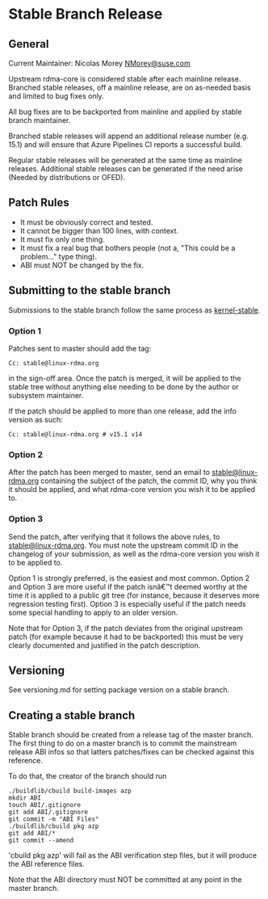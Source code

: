 # Stable Branch Release


## General

Current Maintainer: Nicolas Morey <NMorey@suse.com>

Upstream rdma-core is considered stable after each mainline release.
Branched stable releases, off a mainline release, are on as-needed basis and limited to bug fixes only.

All bug fixes are to be backported from mainline and applied by stable branch maintainer.

Branched stable releases will append an additional release number (e.g. 15.1) and will ensure that Azure Pipelines CI reports a successful build.

Regular stable releases will be generated at the same time as mainline releases.
Additional stable releases can be generated if the need arise (Needed by distributions or OFED).

## Patch Rules

 * It must be obviously correct and tested.
 * It cannot be bigger than 100 lines, with context.
 * It must fix only one thing.
 * It must fix a real bug that bothers people (not a, "This could be a problem..." type thing).
 * ABI must NOT be changed by the fix.

## Submitting to the stable branch

Submissions to the stable branch follow the same process as [kernel-stable](https://git.kernel.org/pub/scm/linux/kernel/git/torvalds/linux.git/tree/Documentation/process/stable-kernel-rules.rst).

### Option 1

Patches sent to master should add the tag:

   `Cc: stable@linux-rdma.org`

in the sign-off area. Once the patch is merged, it will be applied to the stable tree
without anything else needing to be done by the author or subsystem maintainer.

If the patch should be applied to more than one release, add the info version as such:

   `Cc: stable@linux-rdma.org # v15.1 v14`


### Option 2

After the patch has been merged to master, send an email to
stable@linux-rdma.org containing the subject of the patch, the commit ID,
why you think it should be applied, and what rdma-core version you wish it to
be applied to.

### Option 3

Send the patch, after verifying that it follows the above rules, to stable@linux-rdma.org.
You must note the upstream commit ID in the changelog of your submission,
 as well as the rdma-core version you wish it to be applied to.

Option 1 is strongly preferred, is the easiest and most common.
Option 2 and Option 3 are more useful if the patch isnâ€™t deemed worthy at the time it is applied to a public git tree (for instance, because it deserves more regression testing first).
Option 3 is especially useful if the patch needs some special handling to apply to an older version.

Note that for Option 3, if the patch deviates from the original upstream patch (for example because it had to be backported) this must be very clearly documented and justified in the patch description.

## Versioning

See versioning.md for setting package version on a stable branch.


## Creating a stable branch

Stable branch should be created from a release tag of the master branch.
The first thing to do on a master branch is to commit the mainstream release ABI infos
so that latters patches/fixes can be checked against this reference.

To do that, the creator of the branch should run
```
./buildlib/cbuild build-images azp
mkdir ABI
touch ABI/.gitignore
git add ABI/.gitignore
git commit -m "ABI Files"
./buildlib/cbuild pkg azp
git add ABI/*
git commit --amend
```

'cbuild pkg azp' will fail as the ABI verification step files, but it will
produce the ABI reference files.

Note that the ABI directory must NOT be committed at any point in the master branch.
